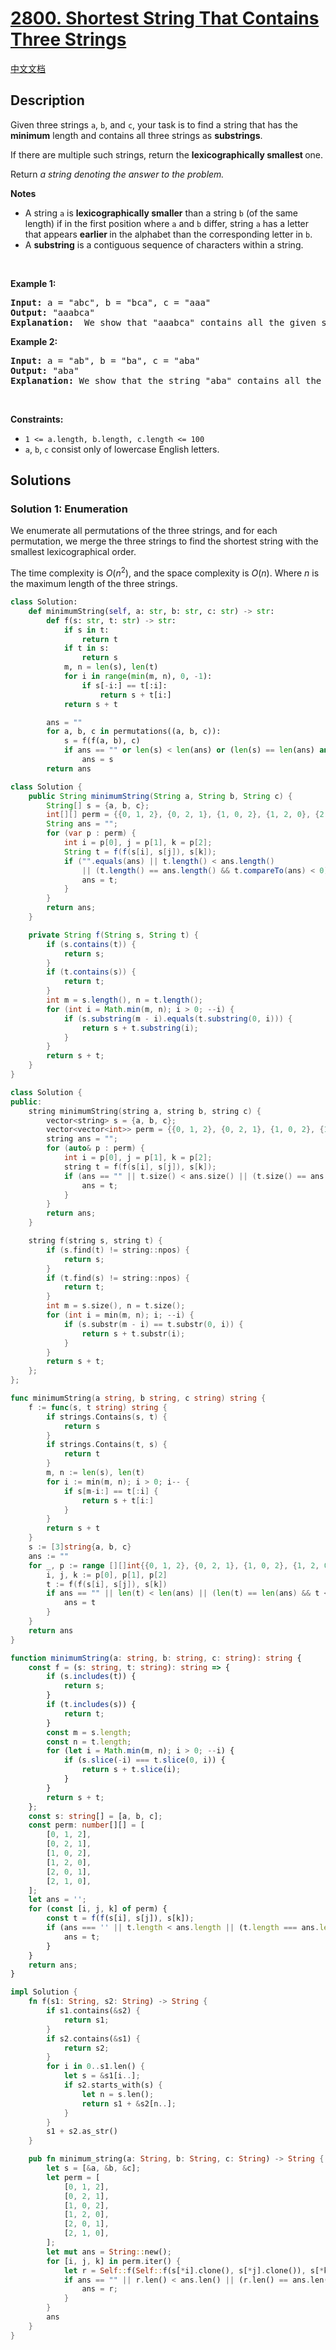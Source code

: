 # [2800. Shortest String That Contains Three Strings](https://leetcode.com/problems/shortest-string-that-contains-three-strings)

[中文文档](./solution/2800-2899/2800.Shortest%20String%20That%20Contains%20Three%20Strings/README.md)

<!-- tags:Greedy,String,Enumeration -->

## Description

Given three strings <code>a</code>, <code>b</code>, and <code>c</code>, your task is to find a string that has the<strong> minimum</strong> length and contains all three strings as <strong>substrings</strong>.

<p>If there are multiple such strings, return the<em> </em><strong>lexicographically<em> </em>smallest </strong>one.</p>

<p>Return <em>a string denoting the answer to the problem.</em></p>

<p><strong>Notes</strong></p>

<ul>
	<li>A string <code>a</code> is <strong>lexicographically smaller</strong> than a string <code>b</code> (of the same length) if in the first position where <code>a</code> and <code>b</code> differ, string <code>a</code> has a letter that appears <strong>earlier </strong>in the alphabet than the corresponding letter in <code>b</code>.</li>
	<li>A <strong>substring</strong> is a contiguous sequence of characters within a string.</li>
</ul>

<p>&nbsp;</p>
<p><strong class="example">Example 1:</strong></p>

<pre>
<strong>Input:</strong> a = &quot;abc&quot;, b = &quot;bca&quot;, c = &quot;aaa&quot;
<strong>Output:</strong> &quot;aaabca&quot;
<strong>Explanation:</strong>  We show that &quot;aaabca&quot; contains all the given strings: a = ans[2...4], b = ans[3..5], c = ans[0..2]. It can be shown that the length of the resulting string would be at least 6 and &quot;aaabca&quot; is the lexicographically smallest one.</pre>

<p><strong class="example">Example 2:</strong></p>

<pre>
<strong>Input:</strong> a = &quot;ab&quot;, b = &quot;ba&quot;, c = &quot;aba&quot;
<strong>Output:</strong> &quot;aba&quot;
<strong>Explanation: </strong>We show that the string &quot;aba&quot; contains all the given strings: a = ans[0..1], b = ans[1..2], c = ans[0..2]. Since the length of c is 3, the length of the resulting string would be at least 3. It can be shown that &quot;aba&quot; is the lexicographically smallest one.
</pre>

<p>&nbsp;</p>
<p><strong>Constraints:</strong></p>

<ul>
	<li><code>1 &lt;= a.length, b.length, c.length &lt;= 100</code></li>
	<li><code>a</code>, <code>b</code>, <code>c</code> consist only of lowercase English letters.</li>
</ul>

## Solutions

### Solution 1: Enumeration

We enumerate all permutations of the three strings, and for each permutation, we merge the three strings to find the shortest string with the smallest lexicographical order.

The time complexity is $O(n^2)$, and the space complexity is $O(n)$. Where $n$ is the maximum length of the three strings.

<!-- tabs:start -->

```python
class Solution:
    def minimumString(self, a: str, b: str, c: str) -> str:
        def f(s: str, t: str) -> str:
            if s in t:
                return t
            if t in s:
                return s
            m, n = len(s), len(t)
            for i in range(min(m, n), 0, -1):
                if s[-i:] == t[:i]:
                    return s + t[i:]
            return s + t

        ans = ""
        for a, b, c in permutations((a, b, c)):
            s = f(f(a, b), c)
            if ans == "" or len(s) < len(ans) or (len(s) == len(ans) and s < ans):
                ans = s
        return ans
```

```java
class Solution {
    public String minimumString(String a, String b, String c) {
        String[] s = {a, b, c};
        int[][] perm = {{0, 1, 2}, {0, 2, 1}, {1, 0, 2}, {1, 2, 0}, {2, 1, 0}, {2, 0, 1}};
        String ans = "";
        for (var p : perm) {
            int i = p[0], j = p[1], k = p[2];
            String t = f(f(s[i], s[j]), s[k]);
            if ("".equals(ans) || t.length() < ans.length()
                || (t.length() == ans.length() && t.compareTo(ans) < 0)) {
                ans = t;
            }
        }
        return ans;
    }

    private String f(String s, String t) {
        if (s.contains(t)) {
            return s;
        }
        if (t.contains(s)) {
            return t;
        }
        int m = s.length(), n = t.length();
        for (int i = Math.min(m, n); i > 0; --i) {
            if (s.substring(m - i).equals(t.substring(0, i))) {
                return s + t.substring(i);
            }
        }
        return s + t;
    }
}
```

```cpp
class Solution {
public:
    string minimumString(string a, string b, string c) {
        vector<string> s = {a, b, c};
        vector<vector<int>> perm = {{0, 1, 2}, {0, 2, 1}, {1, 0, 2}, {1, 2, 0}, {2, 1, 0}, {2, 0, 1}};
        string ans = "";
        for (auto& p : perm) {
            int i = p[0], j = p[1], k = p[2];
            string t = f(f(s[i], s[j]), s[k]);
            if (ans == "" || t.size() < ans.size() || (t.size() == ans.size() && t < ans)) {
                ans = t;
            }
        }
        return ans;
    }

    string f(string s, string t) {
        if (s.find(t) != string::npos) {
            return s;
        }
        if (t.find(s) != string::npos) {
            return t;
        }
        int m = s.size(), n = t.size();
        for (int i = min(m, n); i; --i) {
            if (s.substr(m - i) == t.substr(0, i)) {
                return s + t.substr(i);
            }
        }
        return s + t;
    };
};
```

```go
func minimumString(a string, b string, c string) string {
	f := func(s, t string) string {
		if strings.Contains(s, t) {
			return s
		}
		if strings.Contains(t, s) {
			return t
		}
		m, n := len(s), len(t)
		for i := min(m, n); i > 0; i-- {
			if s[m-i:] == t[:i] {
				return s + t[i:]
			}
		}
		return s + t
	}
	s := [3]string{a, b, c}
	ans := ""
	for _, p := range [][]int{{0, 1, 2}, {0, 2, 1}, {1, 0, 2}, {1, 2, 0}, {2, 0, 1}, {2, 1, 0}} {
		i, j, k := p[0], p[1], p[2]
		t := f(f(s[i], s[j]), s[k])
		if ans == "" || len(t) < len(ans) || (len(t) == len(ans) && t < ans) {
			ans = t
		}
	}
	return ans
}
```

```ts
function minimumString(a: string, b: string, c: string): string {
    const f = (s: string, t: string): string => {
        if (s.includes(t)) {
            return s;
        }
        if (t.includes(s)) {
            return t;
        }
        const m = s.length;
        const n = t.length;
        for (let i = Math.min(m, n); i > 0; --i) {
            if (s.slice(-i) === t.slice(0, i)) {
                return s + t.slice(i);
            }
        }
        return s + t;
    };
    const s: string[] = [a, b, c];
    const perm: number[][] = [
        [0, 1, 2],
        [0, 2, 1],
        [1, 0, 2],
        [1, 2, 0],
        [2, 0, 1],
        [2, 1, 0],
    ];
    let ans = '';
    for (const [i, j, k] of perm) {
        const t = f(f(s[i], s[j]), s[k]);
        if (ans === '' || t.length < ans.length || (t.length === ans.length && t < ans)) {
            ans = t;
        }
    }
    return ans;
}
```

```rust
impl Solution {
    fn f(s1: String, s2: String) -> String {
        if s1.contains(&s2) {
            return s1;
        }
        if s2.contains(&s1) {
            return s2;
        }
        for i in 0..s1.len() {
            let s = &s1[i..];
            if s2.starts_with(s) {
                let n = s.len();
                return s1 + &s2[n..];
            }
        }
        s1 + s2.as_str()
    }

    pub fn minimum_string(a: String, b: String, c: String) -> String {
        let s = [&a, &b, &c];
        let perm = [
            [0, 1, 2],
            [0, 2, 1],
            [1, 0, 2],
            [1, 2, 0],
            [2, 0, 1],
            [2, 1, 0],
        ];
        let mut ans = String::new();
        for [i, j, k] in perm.iter() {
            let r = Self::f(Self::f(s[*i].clone(), s[*j].clone()), s[*k].clone());
            if ans == "" || r.len() < ans.len() || (r.len() == ans.len() && r < ans) {
                ans = r;
            }
        }
        ans
    }
}
```

<!-- tabs:end -->

<!-- end -->
